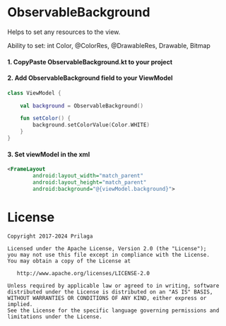 # ObservableBackground

Helps to set any resources to the view.

Ability to set: int Color, @ColorRes, @DrawableRes, Drawable, Bitmap 

#### 1. CopyPaste ObservableBackground.kt to your project

#### 2. Add ObservableBackground field to your ViewModel

```Kotlin
class ViewModel {

    val background = ObservableBackground()

    fun setColor() {
        background.setColorValue(Color.WHITE)
    }
}
```    

#### 3. Set viewModel in the xml

```XML
<FrameLayout
        android:layout_width="match_parent"
        android:layout_height="match_parent"
        android:background="@{viewModel.background}">
```

# License

    Copyright 2017-2024 Prilaga

    Licensed under the Apache License, Version 2.0 (the "License");
    you may not use this file except in compliance with the License.
    You may obtain a copy of the License at

       http://www.apache.org/licenses/LICENSE-2.0

    Unless required by applicable law or agreed to in writing, software
    distributed under the License is distributed on an "AS IS" BASIS,
    WITHOUT WARRANTIES OR CONDITIONS OF ANY KIND, either express or implied.
    See the License for the specific language governing permissions and
    limitations under the License.
